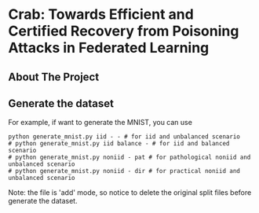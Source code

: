 # Crab: Towards Efficient and Certified Recovery from Poisoning Attacks in Federated Learning

## About The Project

## Generate the dataset
For example, if want to generate the MNIST, you can use
```
python generate_mnist.py iid - - # for iid and unbalanced scenario
# python generate_mnist.py iid balance - # for iid and balanced scenario
# python generate_mnist.py noniid - pat # for pathological noniid and unbalanced scenario
# python generate_mnist.py noniid - dir # for practical noniid and unbalanced scenario
```
Note: the file is 'add' mode, so notice to delete the original split files before generate the dataset.





